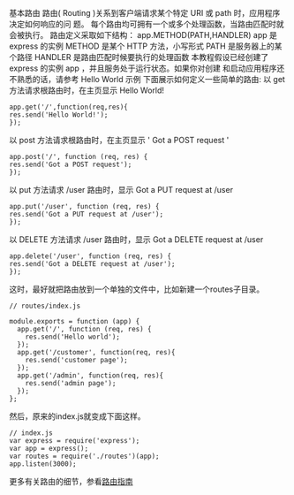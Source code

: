基本路由
路由( Routing )关系到客户端请求某个特定 URI 或 path 时，应用程序决定如何响应的问
题。 每个路由均可拥有一个或多个处理函数，当路由匹配时就会被执行。
路由定义采取如下结构：
app.METHOD(PATH,HANDLER)
app 是 express 的实例
METHOD 是某个 HTTP 方法，小写形式
PATH 是服务器上的某个路径
HANDLER 是路由匹配时候要执行的处理函数
本教程假设已经创建了 express 的实例 app ，并且服务处于运行状态。如果你对创建
和启动应用程序还不熟悉的话，请参考 Hello World 示例
下面展示如何定义一些简单的路由:
以 get 方法请求根路由时，在主页显示 Hello World!
```
app.get('/',function(req,res){
res.send('Hello World!');
});
```
以 post 方法请求根路由时，在主页显示 ' Got a POST request '
```
app.post('/', function (req, res) {
res.send('Got a POST request');
});
```
以 put 方法请求 /user 路由时，显示 Got a PUT request at /user
```
app.put('/user', function (req, res) {
res.send('Got a PUT request at /user');
});
```
以 DELETE 方法请求 /user 路由时，显示 Got a DELETE request at /user
```
app.delete('/user', function (req, res) {
res.send('Got a DELETE request at /user');
});
```
这时，最好就把路由放到一个单独的文件中，比如新建一个routes子目录。
```
// routes/index.js

module.exports = function (app) {
  app.get('/', function (req, res) {
    res.send('Hello world');
  });
  app.get('/customer', function(req, res){
    res.send('customer page');
  });
  app.get('/admin', function(req, res){
    res.send('admin page');
  });
};
```
然后，原来的index.js就变成下面这样。
```
// index.js
var express = require('express');
var app = express();
var routes = require('./routes')(app);
app.listen(3000);
```
更多有关路由的细节，参看[路由指南][1]

[1]:http://expressjs.com/en/guide/routing.html